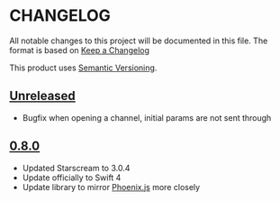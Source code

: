 # CHANGELOG
All notable changes to this project will be documented in this file. The format is based on [Keep a Changelog](http://keepachangelog.com/)

This product uses [Semantic Versioning](https://semver.org/). 



## [Unreleased]
* Bugfix when opening a channel, initial params are not sent through



## [0.8.0]
* Updated Starscream to 3.0.4
* Update officially to Swift 4
* Update library to mirror [Phoenix.js](https://hexdocs.pm/phoenix/js/) more closely


[Unreleased]: https://github.com/davidstump/SwiftPhoenixClient/compare/0.8.0...HEAD
[0.8.0]: https://github.com/davidstump/SwiftPhoenixClient/compare/0.6.0...0.8.0
